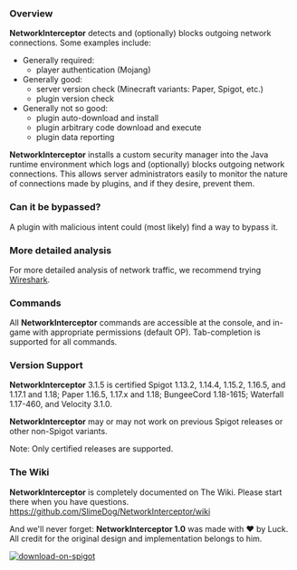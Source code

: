 ### Overview
**NetworkInterceptor** detects and (optionally) blocks outgoing network connections. Some examples include:
* Generally required:
  * player authentication (Mojang)
* Generally good:
  * server version check (Minecraft variants: Paper, Spigot, etc.)
  * plugin version check
* Generally not so good:
  * plugin auto-download and install
  * plugin arbitrary code download and execute
  * plugin data reporting

**NetworkInterceptor** installs a custom security manager into the Java runtime environment which logs and (optionally) blocks outgoing network connections.
This allows server administrators easily to monitor the nature of connections made by plugins, and if they desire, prevent them.

### Can it be bypassed?
A plugin with malicious intent could (most likely) find a way to bypass it.

### More detailed analysis
For more detailed analysis of network traffic, we recommend trying [Wireshark](https://www.wireshark.org/).

### Commands
All **NetworkInterceptor** commands are accessible at the console, and in-game with appropriate permissions (default OP). Tab-completion is supported for all commands.

### Version Support
**NetworkInterceptor** 3.1.5 is certified Spigot 1.13.2, 1.14.4, 1.15.2, 1.16.5, and 1.17.1 and 1.18; Paper 1.16.5, 1.17.x and 1.18; BungeeCord 1.18-1615; Waterfall 1.17-460, and Velocity 3.1.0.

**NetworkInterceptor** may or may not work on previous Spigot releases or other non-Spigot variants.

Note: Only certified releases are supported.

### The Wiki
**NetworkInterceptor** is completely documented on The Wiki. Please start there when you have questions.
https://github.com/SlimeDog/NetworkInterceptor/wiki

And we'll never forget: **NetworkInterceptor 1.0** was made with ❤️ by Luck. All credit for the original design and implementation belongs to him.

<a href="https://www.spigotmc.org/resources/53351/">![download-on-spigot](https://user-images.githubusercontent.com/17748923/187102011-b72e0f1d-ba74-4cb2-a69e-46f48cb364b5.png)</a>
